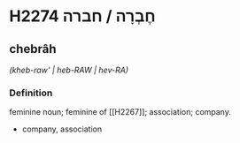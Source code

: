 # H2274 חֶבְרָה / חברה

## chebrâh

_(kheb-raw' | heb-RAW | hev-RA)_

### Definition

feminine noun; feminine of [[H2267]]; association; company.

- company, association
